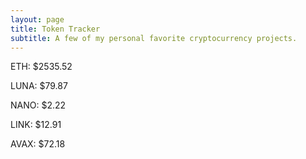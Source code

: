 ```yaml
---
layout: page
title: Token Tracker
subtitle: A few of my personal favorite cryptocurrency projects.
---
```


<!--BEGINCRYPTOINPUT-->
ETH: $2535.52

LUNA: $79.87

NANO: $2.22

LINK: $12.91

AVAX: $72.18

<!--ENDCRYPTOINPUT-->

